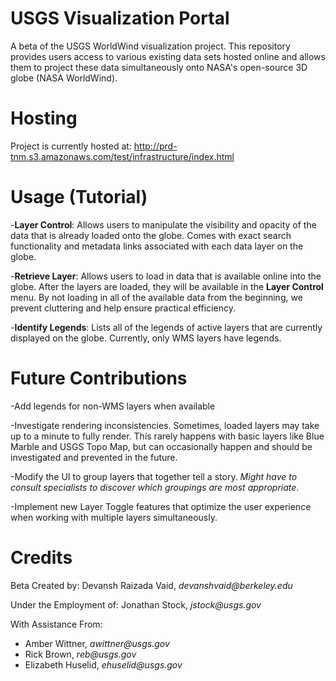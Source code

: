 # USGS Visualization Portal
A beta of the USGS WorldWind visualization project. This repository provides users access to various existing data sets hosted online and allows them to project these data simultaneously onto NASA's open-source 3D globe (NASA WorldWind).

# Hosting
Project is currently hosted at: 
http://prd-tnm.s3.amazonaws.com/test/infrastructure/index.html  

# Usage (Tutorial)
-**Layer Control**: Allows users to manipulate the visibility and opacity of the data that is already loaded onto the globe. Comes with exact search functionality and metadata links associated with each data layer on the globe.

-**Retrieve Layer**: Allows users to load in data that is available online into the globe. After the layers are loaded, they will be available in the **Layer Control** menu. By not loading in all of the available data from the beginning, we prevent cluttering and help ensure practical efficiency.

-**Identify Legends**: Lists all of the legends of active layers that are currently displayed on the globe. Currently, only WMS layers have legends.

# Future Contributions
-Add legends for non-WMS layers when available

-Investigate rendering inconsistencies. Sometimes, loaded layers may take up to a minute to fully render. This rarely happens with basic layers like Blue Marble and USGS Topo Map, but can occasionally happen and should be investigated and prevented in the future.

-Modify the UI to group layers that together tell a story. _Might have to consult specialists to discover which groupings are most appropriate_.

-Implement new Layer Toggle features that optimize the user experience when working with multiple layers simultaneously.

# Credits
Beta Created by: Devansh Raizada Vaid, _devanshvaid@berkeley.edu_

Under the Employment of: Jonathan Stock, _jstock@usgs.gov_

With Assistance From:
- Amber Wittner, _awittner@usgs.gov_
- Rick Brown, _reb@usgs.gov_
- Elizabeth Huselid, _ehuselid@usgs.gov_
